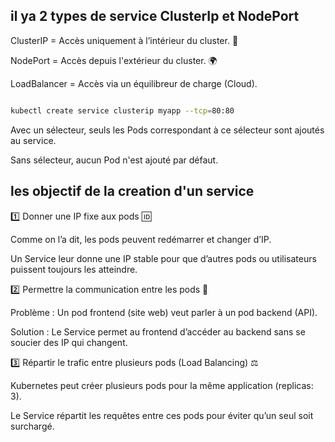 ## il ya 2 types de service ClusterIp et NodePort 

ClusterIP = Accès uniquement à l’intérieur du cluster. 🚀

NodePort = Accès depuis l'extérieur du cluster. 🌍

LoadBalancer = Accès via un équilibreur de charge (Cloud). 


````bash

kubectl create service clusterip myapp --tcp=80:80

````


Avec un sélecteur, seuls les Pods correspondant à ce sélecteur sont ajoutés au service.


Sans sélecteur, aucun Pod n'est ajouté par défaut.


## les objectif de la creation d'un service 


1️⃣ Donner une IP fixe aux pods 🆔

Comme on l’a dit, les pods peuvent redémarrer et changer d’IP.

Un Service leur donne une IP stable pour que d’autres pods ou utilisateurs puissent toujours les atteindre.

2️⃣ Permettre la communication entre les pods 🔄


Problème : Un pod frontend (site web) veut parler à un pod backend (API).

Solution : Le Service permet au frontend d’accéder au backend sans se soucier des IP qui changent.


3️⃣ Répartir le trafic entre plusieurs pods (Load Balancing) ⚖

Kubernetes peut créer plusieurs pods pour la même application (replicas: 3).

Le Service répartit les requêtes entre ces pods pour éviter qu’un seul soit surchargé.


